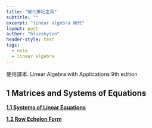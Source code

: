 ```yaml
---
title: "線代筆記主頁"
subtitle: ""
excerpt: "linear algebra 線代"
layout: post
author: "blueskyson"
header-style: text
tags:
  - note
  - linear algebra
---
```


使用課本: Linear Algebra with Applications 9th edition

## 1 Matrices and Systems of Equations

**[1.1 Systems of Linear Equations](/2021/07/01/linear-algebra-ch-1-1)**

**[1.2 Row Echelon Form](/2021/07/01/linear-algebra-ch-1-2)**